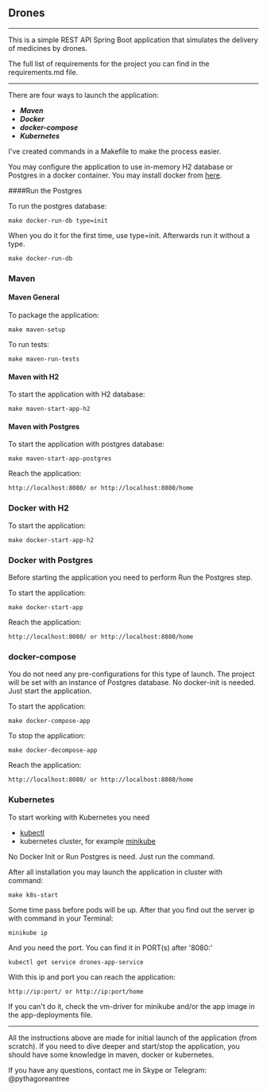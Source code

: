 ## Drones
___

This is a simple REST API Spring Boot application that simulates the delivery of medicines by drones.  

The full list of requirements for the project you can find in the requirements.md file.

---

There are four ways to launch the application: 
+ ***Maven***
+ ***Docker***
+ ***docker-compose***
+ ***Kubernetes***

I've created commands in a Makefile to make the process easier.

You may configure the application to use in-memory H2 database or Postgres in a docker container. 
You may install docker from [here](https://docs.docker.com/desktop/).

####Run the Postgres

To run the postgres database:

```
make docker-run-db type=init
```

When you do it for the first time, use type=init. 
Afterwards run it without a type.

```
make docker-run-db
```

### Maven 

#### Maven General 

To package the application:

```
make maven-setup
```

To run tests:

```
make maven-run-tests
```

#### Maven with H2

To start the application with H2 database:

```
make maven-start-app-h2
```

#### Maven with Postgres

To start the application with postgres database:

```
make maven-start-app-postgres
```

Reach the application:

```
http://localhost:8080/ or http://localhost:8080/home
```

### Docker with H2

To start the application:

```
make docker-start-app-h2
```

### Docker with Postgres

Before starting the application you need to perform Run the Postgres step.

To start the application:

```
make docker-start-app
```

Reach the application:

```
http://localhost:8080/ or http://localhost:8080/home
```

### docker-compose

You do not need any pre-configurations for this type of launch.
The project will be set with an instance of Postgres database.
No docker-init is needed. Just start the application.

To start the application:

```
make docker-compose-app
```

To stop the application:

```
make docker-decompose-app
```

Reach the application:

```
http://localhost:8080/ or http://localhost:8080/home
```

### Kubernetes

To start working with Kubernetes you need
+ [kubectl](https://kubernetes.io/docs/tasks/tools/)
+ kubernetes cluster, for example [minikube](https://kubernetes.io/ru/docs/tasks/tools/install-minikube/)

No Docker Init or Run Postgres is need. Just run the command.

After all installation you may launch the application in cluster with command:

```
make k8s-start
```

Some time pass before pods will be up.
After that you find out the server ip with command in your Terminal:

```
minikube ip
```

And you need the port. You can find it in PORT(s) after '8080:'

```
kubectl get service drones-app-service
```

With this ip and port you can reach the application:

```
http://ip:port/ or http://ip:port/home
```

If you can't do it, check the vm-driver for minikube and/or the app image in the app-deployments file.

___

All the instructions above are made for initial launch of the application (from scratch).
If you need to dive deeper and start/stop the application, you should have some knowledge in maven, docker or kubernetes.

If you have any questions, contact me in Skype or Telegram: @pythagoreantree
